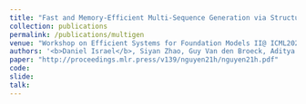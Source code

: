 ```yaml
---
title: "Fast and Memory-Efficient Multi-Sequence Generation via Structured Masking"
collection: publications
permalink: /publications/multigen
venue: "Workshop on Efficient Systems for Foundation Models II@ ICML2024"
authors: '<b>Daniel Israel</b>, Siyan Zhao, Guy Van den Broeck, Aditya Grover'
paper: "http://proceedings.mlr.press/v139/nguyen21h/nguyen21h.pdf"
code: 
slide: 
talk: 
---
```

